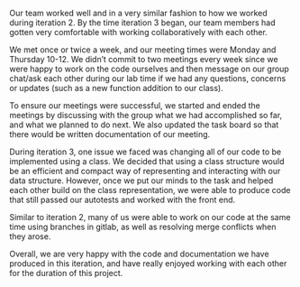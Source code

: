 Our team worked well and in a very similar fashion to how we worked during iteration 2. By the time iteration 3 began, our team members had gotten very comfortable with working collaboratively with each other.

We met once or twice a week, and our meeting times were Monday and Thursday 10-12. We didn’t commit to two meetings every week since we were happy to work on the code ourselves and then message on our group chat/ask each other during our lab time if we had any questions, concerns or updates (such as a new function addition to our class).

To ensure our meetings were successful, we started and ended the meetings by discussing with the group what we had accomplished so far, and what we planned to do next. We also updated the task board so that there would be written documentation of our meeting.

During iteration 3, one issue we faced was changing all of our code to be implemented using a class. We decided that using a class structure would be an efficient and compact way of representing and interacting with our data structure. However, once we put our minds to the task and helped each other build on the class representation, we were able to produce code that still passed our autotests and worked with the front end.

Similar to iteration 2, many of us were able to work on our code at the same time using branches in gitlab, as well as resolving merge conflicts when they arose.

Overall, we are very happy with the code and documentation we have produced in this iteration, and have really enjoyed working with each other for the duration of this project.
